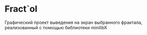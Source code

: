 # Fract`ol

Графический проект выведения на экран выбранного фрактала, реализованный с помощью библиотеки minilibX
